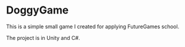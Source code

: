 # DoggyGame

This is a simple small game I created for applying FutureGames school.

The project is in Unity and C#.
